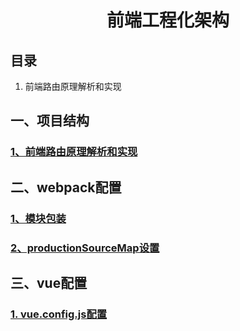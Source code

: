 # <center>前端工程化架构</center>
## 目录
1. 前端路由原理解析和实现

## 一、项目结构
### [1、前端路由原理解析和实现](./前端路由原理解析和实现/前端路由原理解析和实现.md)
## 二、webpack配置
### [1、模块包装](./前端路由原理解析和实现/模块包装.md)
### [2、productionSourceMap设置](./前端路由原理解析和实现/productionSourceMap设置.md)
## 三、vue配置
### [1. vue.config.js配置](./webpack/vue.config.js配置/vue.config.js配置.md)